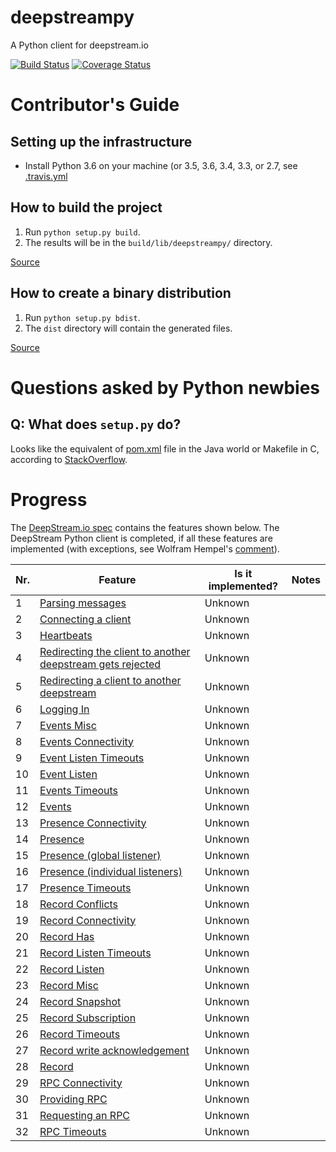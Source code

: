 # deepstreampy
A Python client for deepstream.io

[![Build Status](https://travis-ci.org/YavorPaunov/deepstreampy.svg)](https://travis-ci.org/YavorPaunov/deepstreampy)
[![Coverage Status](https://coveralls.io/repos/github/YavorPaunov/deepstreampy/badge.svg)](https://coveralls.io/github/YavorPaunov/deepstreampy)

# Contributor's Guide

## Setting up the infrastructure

* Install Python 3.6 on your machine (or 3.5, 3.6, 3.4, 3.3, or 2.7, see [.travis.yml](https://github.com/dpisarenko/deepstreampy/blob/dev/.travis.yml) 

## How to build the project

1. Run `python setup.py build`.
2. The results will be in the `build/lib/deepstreampy/` directory.

[Source](https://pythonhosted.org/an_example_pypi_project/setuptools.html)

## How to create a binary distribution

1. Run `python setup.py bdist`.
2. The `dist` directory will contain the generated files. 

[Source](https://pythonhosted.org/an_example_pypi_project/setuptools.html)

# Questions asked by Python newbies

## Q: What does `setup.py` do?

Looks like the equivalent of [pom.xml](https://en.wikipedia.org/wiki/Apache_Maven#Project_Object_Model) file in the Java world or Makefile in C, according to [StackOverflow](https://stackoverflow.com/questions/1471994/what-is-setup-py). 

# Progress

The [DeepStream.io spec](https://github.com/deepstreamIO/deepstream.io-client-specs) contains the features shown below. The DeepStream Python client is completed, if all these features are implemented (with exceptions, see Wolfram Hempel's [comment](https://github.com/deepstreamIO/deepstream.io/issues/72)). 

| Nr. | Feature | Is it implemented? | Notes |
| --- | ------- | ------------------ | ----- |
|1|[Parsing messages](https://github.com/deepstreamIO/deepstream.io-client-specs/blob/master/message-parsing.feature)|Unknown||
|2|[Connecting a client](https://github.com/deepstreamIO/deepstream.io-client-specs/blob/master/connecting/connecting.feature)|Unknown||
|3|[Heartbeats](https://github.com/deepstreamIO/deepstream.io-client-specs/blob/master/connecting/connection-heartbeat.feature)|Unknown||
|4|[Redirecting the client to another deepstream gets rejected](https://github.com/deepstreamIO/deepstream.io-client-specs/blob/master/connecting/connection-invalid-redirect.feature)|Unknown||
|5|[Redirecting a client to another deepstream](https://github.com/deepstreamIO/deepstream.io-client-specs/blob/master/connecting/connection-redirect.feature)|Unknown||
|6|[Logging In](https://github.com/deepstreamIO/deepstream.io-client-specs/blob/master/connecting/logging-in.feature)|Unknown||
|7|[Events Misc](https://github.com/deepstreamIO/deepstream.io-client-specs/blob/master/events/event-misc.feature)|Unknown||
|8|[Events Connectivity](https://github.com/deepstreamIO/deepstream.io-client-specs/blob/master/events/events-connection.feature)|Unknown||
|9|[Event Listen Timeouts](https://github.com/deepstreamIO/deepstream.io-client-specs/blob/master/events/events-listen-timeouts.feature)|Unknown||
|10|[Event Listen](https://github.com/deepstreamIO/deepstream.io-client-specs/blob/master/events/events-listen.feature)|Unknown||
|11|[Events Timeouts](https://github.com/deepstreamIO/deepstream.io-client-specs/blob/master/events/events-timeouts.feature)|Unknown||
|12|[Events](https://github.com/deepstreamIO/deepstream.io-client-specs/blob/master/events/events.feature)|Unknown||
|13|[Presence Connectivity](https://github.com/deepstreamIO/deepstream.io-client-specs/blob/master/presence/presence-connection.feature)|Unknown||
|14|[Presence](https://github.com/deepstreamIO/deepstream.io-client-specs/blob/master/presence/presence-querying.feature)|Unknown||
|15|[Presence (global listener)](https://github.com/deepstreamIO/deepstream.io-client-specs/blob/master/presence/presence-subscriptions-all.feature)|Unknown||
|16|[Presence (individual listeners)](https://github.com/deepstreamIO/deepstream.io-client-specs/blob/master/presence/presence-subscriptions-individual.feature)|Unknown||
|17|[Presence Timeouts](https://github.com/deepstreamIO/deepstream.io-client-specs/blob/master/presence/presence-timeouts.feature)|Unknown||
|18|[Record Conflicts](https://github.com/deepstreamIO/deepstream.io-client-specs/blob/master/record/record-conflicts.feature)|Unknown||
|19|[Record Connectivity](https://github.com/deepstreamIO/deepstream.io-client-specs/blob/master/record/record-connection.feature)|Unknown||
|20|[Record Has](https://github.com/deepstreamIO/deepstream.io-client-specs/blob/master/record/record-has.feature)|Unknown||
|21|[Record Listen Timeouts](https://github.com/deepstreamIO/deepstream.io-client-specs/blob/master/record/record-listen-timeouts.feature)|Unknown||
|22|[Record Listen](https://github.com/deepstreamIO/deepstream.io-client-specs/blob/master/record/record-listen.feature)|Unknown||
|23|[Record Misc](https://github.com/deepstreamIO/deepstream.io-client-specs/blob/master/record/record-misc.feature)|Unknown||
|24|[Record Snapshot](https://github.com/deepstreamIO/deepstream.io-client-specs/blob/master/record/record-snapshot.feature)|Unknown||
|25|[Record Subscription](https://github.com/deepstreamIO/deepstream.io-client-specs/blob/master/record/record-subscription.feature)|Unknown||
|26|[Record Timeouts](https://github.com/deepstreamIO/deepstream.io-client-specs/blob/master/record/record-timeouts.feature)|Unknown||
|27|[Record write acknowledgement](https://github.com/deepstreamIO/deepstream.io-client-specs/blob/master/record/record-writeAcknowledgement.feature)|Unknown||
|28|[Record](https://github.com/deepstreamIO/deepstream.io-client-specs/blob/master/record/record.feature)|Unknown||
|29|[RPC Connectivity](https://github.com/deepstreamIO/deepstream.io-client-specs/blob/master/rpc/rpc-connection.feature)|Unknown||
|30|[Providing RPC](https://github.com/deepstreamIO/deepstream.io-client-specs/blob/master/rpc/rpc-provider.feature)|Unknown||
|31|[Requesting an RPC](https://github.com/deepstreamIO/deepstream.io-client-specs/blob/master/rpc/rpc-requestor.feature)|Unknown||
|32|[RPC Timeouts](https://github.com/deepstreamIO/deepstream.io-client-specs/blob/master/rpc/rpc-timeouts.feature)|Unknown||

